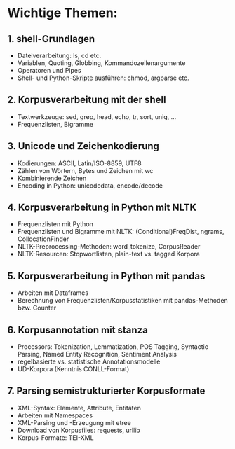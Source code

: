 # Wichtige Themen:


## 1. shell-Grundlagen 

- Dateiverarbeitung: ls, cd etc.
- Variablen, Quoting, Globbing, Kommandozeilenargumente
- Operatoren und Pipes
- Shell- und Python-Skripte ausführen: chmod, argparse etc.



## 2. Korpusverarbeitung mit der shell 

- Textwerkzeuge: sed, grep, head, echo, tr, sort, uniq, ...
- Frequenzlisten, Bigramme



## 3. Unicode und Zeichenkodierung 

- Kodierungen: ASCII, Latin/ISO-8859, UTF8
- Zählen von Wörtern, Bytes und Zeichen mit wc 
- Kombinierende Zeichen
- Encoding in Python: unicodedata,  encode/decode



## 4. Korpusverarbeitung in Python mit NLTK

- Frequenzlisten mit Python
- Frequenzlisten und Bigramme mit NLTK: (Conditional)FreqDist, ngrams, CollocationFinder
- NLTK-Preprocessing-Methoden: word_tokenize, CorpusReader
- NLTK-Resourcen: Stopwortlisten, plain-text vs. tagged Korpora



## 5. Korpusverarbeitung in Python mit pandas

- Arbeiten mit Dataframes
- Berechnung von Frequenzlisten/Korpusstatistiken mit pandas-Methoden bzw. Counter



## 6. Korpusannotation mit stanza

- Processors: Tokenization, Lemmatization, POS Tagging, Syntactic Parsing, Named Entity Recognition, Sentiment Analysis
- regelbasierte vs. statistische Annotationsmodelle
- UD-Korpora (Kenntnis CONLL-Format)



## 7. Parsing semistrukturierter Korpusformate

- XML-Syntax: Elemente, Attribute, Entitäten
- Arbeiten mit Namespaces
- XML-Parsing und -Erzeugung mit etree
- Download von Korpusfiles: requests, urllib
- Korpus-Formate: TEI-XML

